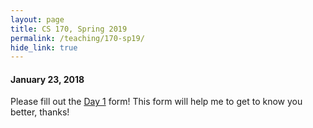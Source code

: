 ```yaml
---
layout: page
title: CS 170, Spring 2019
permalink: /teaching/170-sp19/
hide_link: true
---
```


#### January 23, 2018

Please fill out the [Day 1](https://goo.gl/forms/vLHCef17N6W4scoa2) form!
This form will help me to get to know you better, thanks!
